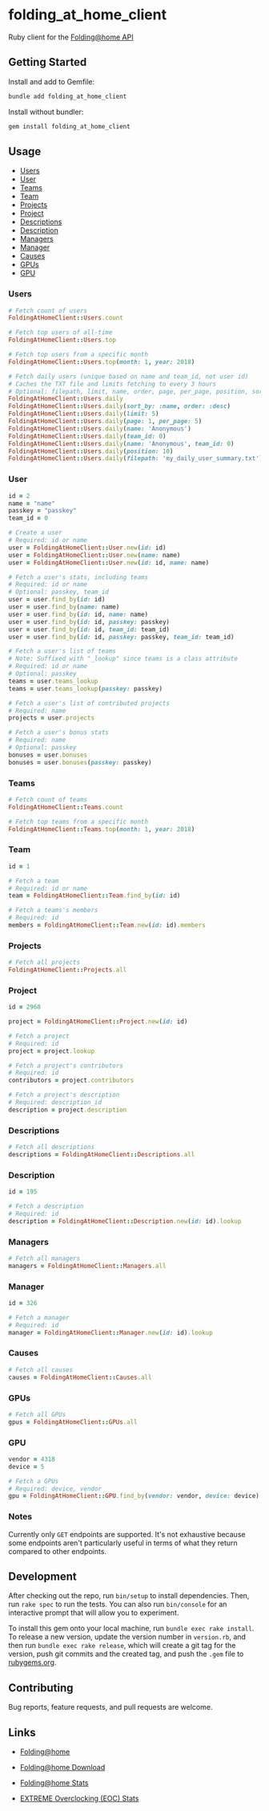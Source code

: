 # folding_at_home_client

Ruby client for the [Folding@home API](https://api.foldingathome.org)

## Getting Started

Install and add to Gemfile:

```bash
bundle add folding_at_home_client
```

Install without bundler:

```bash
gem install folding_at_home_client
```

## Usage

- [Users](#users)
- [User](#user)
- [Teams](#teams)
- [Team](#team)
- [Projects](#projects)
- [Project](#project)
- [Descriptions](#descriptions)
- [Description](#description)
- [Managers](#managers)
- [Manager](#manager)
- [Causes](#causes)
- [GPUs](#gpus)
- [GPU](#gpu)

### Users

```ruby
# Fetch count of users
FoldingAtHomeClient::Users.count

# Fetch top users of all-time
FoldingAtHomeClient::Users.top

# Fetch top users from a specific month
FoldingAtHomeClient::Users.top(month: 1, year: 2018)

# Fetch daily users (unique based on name and team_id, not user id)
# Caches the TXT file and limits fetching to every 3 hours
# Optional: filepath, limit, name, order, page, per_page, position, sort_by, team_id
FoldingAtHomeClient::Users.daily
FoldingAtHomeClient::Users.daily(sort_by: :name, order: :desc)
FoldingAtHomeClient::Users.daily(limit: 5)
FoldingAtHomeClient::Users.daily(page: 1, per_page: 5)
FoldingAtHomeClient::Users.daily(name: 'Anonymous')
FoldingAtHomeClient::Users.daily(team_id: 0)
FoldingAtHomeClient::Users.daily(name: 'Anonymous', team_id: 0)
FoldingAtHomeClient::Users.daily(position: 10)
FoldingAtHomeClient::Users.daily(filepath: 'my_daily_user_summary.txt')
```

### User

```ruby
id = 2
name = "name"
passkey = "passkey"
team_id = 0

# Create a user
# Required: id or name
user = FoldingAtHomeClient::User.new(id: id)
user = FoldingAtHomeClient::User.new(name: name)
user = FoldingAtHomeClient::User.new(id: id, name: name)

# Fetch a user's stats, including teams
# Required: id or name
# Optional: passkey, team_id
user = user.find_by(id: id)
user = user.find_by(name: name)
user = user.find_by(id: id, name: name)
user = user.find_by(id: id, passkey: passkey)
user = user.find_by(id: id, team_id: team_id)
user = user.find_by(id: id, passkey: passkey, team_id: team_id)

# Fetch a user's list of teams
# Note: Suffixed with "_lookup" since teams is a class attribute
# Required: id or name
# Optional: passkey
teams = user.teams_lookup
teams = user.teams_lookup(passkey: passkey)

# Fetch a user's list of contributed projects
# Required: name
projects = user.projects

# Fetch a user's bonus stats
# Required: name
# Optional: passkey
bonuses = user.bonuses
bonuses = user.bonuses(passkey: passkey)
```

### Teams

```ruby
# Fetch count of teams
FoldingAtHomeClient::Teams.count

# Fetch top teams from a specific month
FoldingAtHomeClient::Teams.top(month: 1, year: 2018)
```

### Team

```ruby
id = 1

# Fetch a team
# Required: id or name
team = FoldingAtHomeClient::Team.find_by(id: id)

# Fetch a teams's members
# Required: id
members = FoldingAtHomeClient::Team.new(id: id).members
```

### Projects

```ruby
# Fetch all projects
FoldingAtHomeClient::Projects.all
```

### Project

```ruby
id = 2968

project = FoldingAtHomeClient::Project.new(id: id)

# Fetch a project
# Required: id
project = project.lookup

# Fetch a project's contributors
# Required: id
contributors = project.contributors

# Fetch a project's description
# Required: description_id
description = project.description
```

### Descriptions

```ruby
# Fetch all descriptions
descriptions = FoldingAtHomeClient::Descriptions.all
```

### Description

```ruby
id = 195

# Fetch a description
# Required: id
description = FoldingAtHomeClient::Description.new(id: id).lookup
```

### Managers

```ruby
# Fetch all managers
managers = FoldingAtHomeClient::Managers.all
```

### Manager

```ruby
id = 326

# Fetch a manager
# Required: id
manager = FoldingAtHomeClient::Manager.new(id: id).lookup
```

### Causes

```ruby
# Fetch all causes
causes = FoldingAtHomeClient::Causes.all
```

### GPUs

```ruby
# Fetch all GPUs
gpus = FoldingAtHomeClient::GPUs.all
```

### GPU

```ruby
vendor = 4318
device = 5

# Fetch a GPUs
# Required: device, vendor
gpu = FoldingAtHomeClient::GPU.find_by(vendor: vendor, device: device)
```

### Notes

Currently only `GET` endpoints are supported. It's not exhaustive because some endpoints aren't particularly useful in terms of what they return compared to other endpoints.

## Development

After checking out the repo, run `bin/setup` to install dependencies. Then, run `rake spec` to run the tests. You can also run `bin/console` for an interactive prompt that will allow you to experiment.

To install this gem onto your local machine, run `bundle exec rake install`. To release a new version, update the version number in `version.rb`, and then run `bundle exec rake release`, which will create a git tag for the version, push git commits and the created tag, and push the `.gem` file to [rubygems.org](https://rubygems.org).

## Contributing

Bug reports, feature requests, and pull requests are welcome.

## Links

- [Folding@home](https://foldingathome.org)

- [Folding@home Download](https://foldingathome.org/start-folding)

- [Folding@home Stats](https://stats.foldingathome.org)

- [EXTREME Overclocking (EOC) Stats](https://folding.extremeoverclocking.com/aggregate_summary.php)
